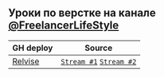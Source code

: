 ## Уроки по верстке на канале [@FreelancerLifeStyle](https://www.youtube.com/@FreelancerLifeStyle)

| GH deploy | Source |
|-----------|--------|
| [Relvise](https://a1exfox.github.io/makeup_pages/FreelancerLifeStyle/relvise/) | [`Stream #1`](https://www.youtube.com/watch?v=f-irDQwt1l4) [`Stream #2`](https://www.youtube.com/watch?v=0UUK4VDblXM) |
